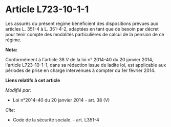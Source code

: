 # Article L723-10-1-1

Les assurés du présent régime bénéficient des dispositions prévues aux articles L. 351-4 à L. 351-4-2, adaptées en tant que
de besoin par décret pour tenir compte des modalités particulières de calcul de la pension de ce régime.

**Nota:**

Conformément à l'article 38 V de la loi n° 2014-40 du 20 janvier 2014, l'article L723-10-1-1, dans sa rédaction issue de
ladite loi, est applicable aux périodes de prise en charge intervenues à compter du 1er février 2014.

**Liens relatifs à cet article**

_Modifié par_:

  - Loi n°2014-40 du 20 janvier 2014 - art. 38 (V)

_Cite_:

  - Code de la sécurité sociale. - art. L351-4
